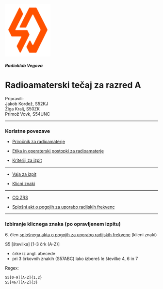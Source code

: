 <img src="images/RKV_logo.svg" width=150>

##### Radioklub Vegova

# Radioamaterski tečaj za razred A

Pripravili:  
Jakob Kordež, S52KJ  
Žiga Kralj, S50ZK  
Primož Vovk, S54UNC  

----

### Koristne povezave

- [Priročnik za radioamaterje](http://www.homemade.net/ra/prirocnik_novi.pdf)

- [Etika in operaterski postopki za radioamaterje](http://www.hamradio.si/images/dokumenti/publikacije/etika_junij%202021.pdf)

- [Kriteriji za izpit](http://www.zrs.si/files/kriteriji.pdf)

---

- [Vaja za izpit](https://s5-vaja.jkob.cc/)

- [Klicni znaki](https://cq.jkob.cc/#/callsign)

---

- [CQ ZRS](https://drive.google.com/drive/folders/1LBtrFHFe7GRN7ZAWZK_g54ngoLZ_sH18)

- [Splošni akt o pogojih za uporabo radijskih frekvenc](http://www.pisrs.si/Pis.web/pregledPredpisa?id=AKT_857)

----

### Izbiranje klicnega znaka (po opravljenem izpitu)

6\. člen [splošnega akta o pogojih za uporabo radijskih frekvenc](http://www.pisrs.si/Pis.web/pregledPredpisa?id=AKT_857) (klicni znaki)

S5 [številka] [1-3 črk (A-Z)]
- črke iz angl. abecede
- pri 3 črkovnih znakih (S57ABC) lako izbereš le številke 4, 6 in 7

Regex:
```re
S5[0-9][A-Z]{1,2}  
S5[467][A-Z]{3}
```